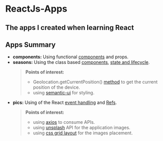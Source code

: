 # ReactJs-Apps

## The apps I created when learning React

## Apps Summary

- **components:** Using functional [components](https://reactjs.org/docs/react-component.html) and props.
- **seasons:** Using the class based [components](https://reactjs.org/docs/react-component.html), [state and lifecycle](https://reactjs.org/docs/state-and-lifecycle.html).
	> **Points of interest:**
	>- Geolocation.getCurrentPosition() [method](https://developer.mozilla.org/en-US/docs/Web/API/Geolocation/getCurrentPosition) to get  the current position of the device.
	>- using [semantic-ui](https://semantic-ui.com/) for styling.
- **pics:** Using of the React [event handling](https://reactjs.org/docs/handling-events.html) and [Refs](https://reactjs.org/docs/refs-and-the-dom.html).
	> **Points of interest:**
	>- using [axios](https://www.npmjs.com/package/axios) to consume APIs.
	>- using [unsplash](https://unsplash.com/developers) API for the application images.
	>- using [css grid layout](https://www.w3schools.com/css/css_grid.asp) for the images placement.
